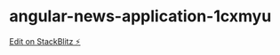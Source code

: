 # angular-news-application-1cxmyu

[Edit on StackBlitz ⚡️](https://stackblitz.com/edit/angular-news-application-1cxmyu)